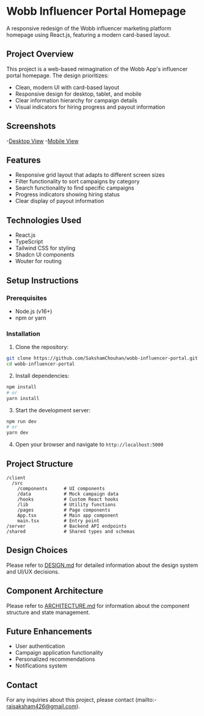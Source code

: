 # Wobb Influencer Portal Homepage

A responsive redesign of the Wobb influencer marketing platform homepage using React.js, featuring a modern card-based layout.

## Project Overview

This project is a web-based reimagination of the Wobb App's influencer portal homepage. The design prioritizes:

- Clean, modern UI with card-based layout
- Responsive design for desktop, tablet, and mobile
- Clear information hierarchy for campaign details
- Visual indicators for hiring progress and payout information

## Screenshots

-[Desktop View](https://imgur.com/a/desktop-view-LFvjkAa)
-[Mobile View](https://imgur.com/a/qbrWist)

## Features

- Responsive grid layout that adapts to different screen sizes
- Filter functionality to sort campaigns by category
- Search functionality to find specific campaigns
- Progress indicators showing hiring status
- Clear display of payout information

## Technologies Used

- React.js
- TypeScript
- Tailwind CSS for styling
- Shadcn UI components
- Wouter for routing

## Setup Instructions

### Prerequisites

- Node.js (v16+)
- npm or yarn

### Installation

1. Clone the repository:
```bash
git clone https://github.com/SakshamChouhan/wobb-influencer-portal.git
cd wobb-influencer-portal
```

2. Install dependencies:
```bash
npm install
# or
yarn install
```

3. Start the development server:
```bash
npm run dev
# or
yarn dev
```

4. Open your browser and navigate to `http://localhost:5000`

## Project Structure

```
/client
  /src
    /components      # UI components
    /data            # Mock campaign data
    /hooks           # Custom React hooks
    /lib             # Utility functions
    /pages           # Page components
    App.tsx          # Main app component
    main.tsx         # Entry point
/server              # Backend API endpoints
/shared              # Shared types and schemas
```

## Design Choices

Please refer to [DESIGN.md](DESIGN.md) for detailed information about the design system and UI/UX decisions.

## Component Architecture

Please refer to [ARCHITECTURE.md](ARCHITECTURE.md) for information about the component structure and state management.

## Future Enhancements

- User authentication
- Campaign application functionality
- Personalized recommendations
- Notifications system

## Contact

For any inquiries about this project, please contact (mailto:- raisaksham426@gmail.com).
